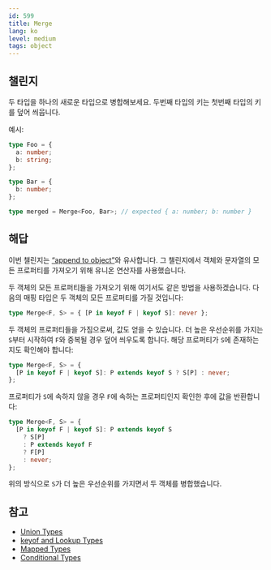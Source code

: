 ```yaml
---
id: 599
title: Merge
lang: ko
level: medium
tags: object
---
```


## 챌린지

두 타입을 하나의 새로운 타입으로 병합해보세요.
두번째 타입의 키는 첫번째 타입의 키를 덮어 씌웁니다.

예시:

```typescript
type Foo = {
  a: number;
  b: string;
};

type Bar = {
  b: number;
};

type merged = Merge<Foo, Bar>; // expected { a: number; b: number }
```

## 해답

이번 챌린지는 [“append to object”](./medium-append-to-object.md)와 유사합니다.
그 챌린지에서 객체와 문자열의 모든 프로퍼티를 가져오기 위해 유니온 연산자를 사용했습니다.

두 객체의 모든 프로퍼티들을 가져오기 위해 여기서도 같은 방법을 사용하겠습니다.
다음의 매핑 타입은 두 객체의 모든 프로퍼티를 가질 것입니다:

```typescript
type Merge<F, S> = { [P in keyof F | keyof S]: never };
```

두 객체의 프로퍼티들을 가짐으로써, 값도 얻을 수 있습니다.
더 높은 우선순위를 가지는 `S`부터 시작하여 `F`와 중복될 경우 덮어 씌우도록 합니다.
해당 프로퍼티가 `S`에 존재하는지도 확인해야 합니다:

```typescript
type Merge<F, S> = {
  [P in keyof F | keyof S]: P extends keyof S ? S[P] : never;
};
```

프로퍼티가 `S`에 속하지 않을 경우 `F`에 속하는 프로퍼티인지 확인한 후에 값을 반환합니다:

```typescript
type Merge<F, S> = {
  [P in keyof F | keyof S]: P extends keyof S
    ? S[P]
    : P extends keyof F
    ? F[P]
    : never;
};
```

위의 방식으로 `S`가 더 높은 우선순위를 가지면서 두 객체를 병합했습니다.

## 참고

- [Union Types](https://www.typescriptlang.org/docs/handbook/2/everyday-types.html#union-types)
- [keyof and Lookup Types](https://www.typescriptlang.org/docs/handbook/release-notes/typescript-2-1.html#keyof-and-lookup-types)
- [Mapped Types](https://www.typescriptlang.org/docs/handbook/2/mapped-types.html)
- [Conditional Types](https://www.typescriptlang.org/docs/handbook/2/conditional-types.html)
